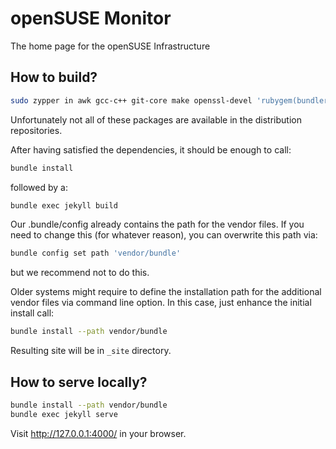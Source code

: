 # openSUSE Monitor
The home page for the openSUSE Infrastructure

## How to build?

```bash
sudo zypper in awk gcc-c++ git-core make openssl-devel 'rubygem(bundler)' 'rubygem(jekyll)' 'rubygem(strscan)' ruby-devel
```

Unfortunately not all of these packages are available in the distribution repositories.

After having satisfied the dependencies, it should be enough to call:
```bash
bundle install
```
followed by a:
```bash
bundle exec jekyll build
```

Our .bundle/config already contains the path for the vendor files.
If you need to change this (for whatever reason), you can overwrite 
this path via: 
```bash
bundle config set path 'vendor/bundle'
```
but we recommend not to do this. 

Older systems might require to define the installation path for the 
additional vendor files via command line option. In this case, just
enhance the initial install call: 
```bash
bundle install --path vendor/bundle
```

Resulting site will be in `_site` directory.

## How to serve locally?

```bash
bundle install --path vendor/bundle
bundle exec jekyll serve
```

Visit <http://127.0.0.1:4000/> in your browser.
